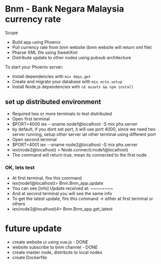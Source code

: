 # Bnm - Bank Negara Malaysia currency rate 

Scope

  * Build app using Phoenix
  * Pull currency rate from bnm website (bnm website will return xml file)
  * Pharse XML file using SweetXml
  * Distribute update to other nodes using pubsub architecture
  

To start your Phoenix server:

  * Install dependencies with `mix deps.get`
  * Create and migrate your database with `mix ecto.setup`
  * Install Node.js dependencies with `cd assets && npm install`

## set up distributed environment

  * Required two or more terminals to test distributed 
  * Open first terminal
  * $PORT=4000 iex --sname node1@localhost -S mix phx.server
  * by default, if you dont set port, it will use port 4000, since we need two server running, setup other server iat other terminal using different port
  * Open second terminal
  * $PORT=4001 iex --sname node2@localhost -S mix phx.server
  * iex(node2@localhost) > Node.connect(:node1@localhost)
  * The command will return true, mean its connected to the first node

### OK, lets test
  * At first terminal, fire this command
  * iex(node1@localhost)> Bnm.Bnm_app.update
  * You can see [info] Update received at: ~~~~~~~~
  * And at second terminal you will see the same info
  * To get the latest update, fire this command -> either at first terminal or others
  * iex(node2@localhost)4> Bnm.Bnm_app.get_latest

# future update
  * create website ui using vue.js - DONE
  * website subscribe to bnm channel - DONE
  * create master node, distribute to local nodes
  * create Dockerfile

